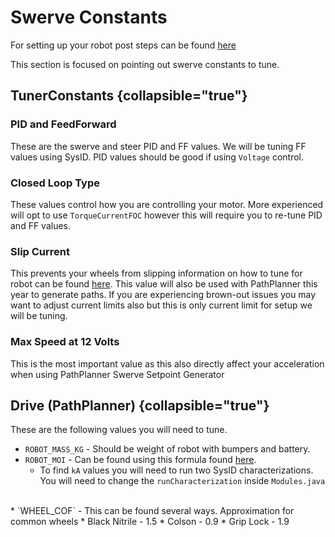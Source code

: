 # Swerve Constants

For setting up your robot post steps can be found [here](https://docs.advantagekit.org/example-projects/talonfx-swerve-template/) 

This section is focused on pointing out swerve constants to tune.

## TunerConstants {collapsible="true"}

### PID and FeedForward

These are the swerve and steer PID and FF values. We will be tuning FF values using SysID. PID values should be good if using `Voltage` control.

<code-block lang="java" src="TunerConstants.java" include-lines="6-13"/>

### Closed Loop Type

These values control how you are controlling your motor. More experienced will opt to use `TorqueCurrentFOC` however this will require you to re-tune PID and FF values.

<code-block lang="java" src="TunerConstants.java" include-lines="17,20"/>

### Slip Current

This prevents your wheels from slipping information on how to tune for robot
can be found [here](https://v6.docs.ctr-electronics.com/en/stable/docs/hardware-reference/talonfx/improving-performance-with-current-limits.html#preventing-wheel-slip).
This value will also be used with PathPlanner this year to generate paths. If you are experiencing brown-out issues you may want to adjust current limits also but this is only current limit for setup we will be tuning.

<code-block lang="java" src="TunerConstants.java" include-lines="28"/>

### Max Speed at 12 Volts

This is the most important value as this also directly affect your acceleration when using PathPlanner Swerve Setpoint Generator


<code-block lang="java" src="TunerConstants.java" include-lines="57"/>


## Drive (PathPlanner) {collapsible="true"}

These are the following values you will need to tune.

<code-block lang="java" src="Drive.java" include-lines="75-77"/>

* `ROBOT_MASS_KG` - Should be weight of robot with bumpers and battery.
* `ROBOT_MOI` - Can be found using this formula found [here](https://sleipnirgroup.github.io/Choreo/usage/estimating-moi/#system-identification-methods).
  * To find `kA` values you will need to run two SysID characterizations. You will need to change the `runCharacterization` inside `Modules.java`
<br/>
<compare type="top-bottom" first-title="kA Linear" second-title="kA Angular">
<code-block lang="java" src="Module.java" include-lines="1-5"/>
<code-block lang="java" src="Module.java" include-lines="7-11"/>
</compare>
* `WHEEL_COF` - This can be found several ways. Approximation for common wheels
  * Black Nitrile - 1.5
  * Colson - 0.9 
  * Grip Lock - 1.9







